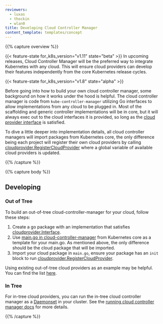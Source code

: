 ```yaml
---
reviewers:
  - luxas
  - thockin
  - wlan0
title: Developing Cloud Controller Manager
content_template: templates/concept
---
```


{{% capture overview %}}

{{< feature-state for_k8s_version="v1.11" state="beta" >}} In upcoming releases,
Cloud Controller Manager will be the preferred way to integrate Kubernetes with
any cloud. This will ensure cloud providers can develop their features
independently from the core Kubernetes release cycles.

{{< feature-state for_k8s_version="v1.8" state="alpha" >}}

Before going into how to build your own cloud controller manager, some
background on how it works under the hood is helpful. The cloud controller
manager is code from `kube-controller-manager` utilizing Go interfaces to allow
implementations from any cloud to be plugged in. Most of the scaffolding and
generic controller implementations will be in core, but it will always exec out
to the cloud interfaces it is provided, so long as the
[cloud provider interface](https://github.com/kubernetes/cloud-provider/blob/master/cloud.go#L42-L62)
is satisfied.

To dive a little deeper into implementation details, all cloud controller
managers will import packages from Kubernetes core, the only difference being
each project will register their own cloud providers by calling
[cloudprovider.RegisterCloudProvider](https://github.com/kubernetes/cloud-provider/blob/6371aabbd7a7726f4b358444cca40def793950c2/plugins.go#L55-L63)
where a global variable of available cloud providers is updated.

{{% /capture %}}

{{% capture body %}}

## Developing

### Out of Tree

To build an out-of-tree cloud-controller-manager for your cloud, follow these
steps:

1. Create a go package with an implementation that satisfies
   [cloudprovider.Interface](https://github.com/kubernetes/cloud-provider/blob/master/cloud.go).
2. Use
   [main.go in cloud-controller-manager](https://github.com/kubernetes/kubernetes/blob/master/cmd/cloud-controller-manager/controller-manager.go)
   from Kubernetes core as a template for your main.go. As mentioned above, the
   only difference should be the cloud package that will be imported.
3. Import your cloud package in `main.go`, ensure your package has an `init`
   block to run
   [cloudprovider.RegisterCloudProvider](https://github.com/kubernetes/cloud-provider/blob/master/plugins.go).

Using existing out-of-tree cloud providers as an example may be helpful. You can
find the list
[here](/docs/tasks/administer-cluster/running-cloud-controller.md#examples).

### In Tree

For in-tree cloud providers, you can run the in-tree cloud controller manager as
a [Daemonset](/examples/admin/cloud/ccm-example.yaml) in your cluster. See the
[running cloud controller manager docs](/docs/tasks/administer-cluster/running-cloud-controller.md)
for more details.

{{% /capture %}}
